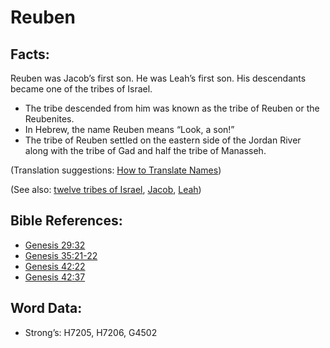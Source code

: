 # Reuben

## Facts:

Reuben was Jacob’s first son. He was Leah’s first son. His descendants became one of the tribes of Israel.

* The tribe descended from him was known as the tribe of Reuben or the Reubenites.
* In Hebrew, the name Reuben means “Look, a son!”
* The tribe of Reuben settled on the eastern side of the Jordan River along with the tribe of Gad and half the tribe of Manasseh.

(Translation suggestions: [How to Translate Names](../../translate/translate-names))

(See also: [twelve tribes of Israel](../other/12tribesofisrael.md), [Jacob](../names/jacob.md), [Leah](../names/leah.md))

## Bible References:

* [Genesis 29:32](rc://en/tn/help/gen/29/32)
* [Genesis 35:21-22](rc://en/tn/help/gen/35/21)
* [Genesis 42:22](rc://en/tn/help/gen/42/22)
* [Genesis 42:37](rc://en/tn/help/gen/42/37)

## Word Data:

* Strong’s: H7205, H7206, G4502
